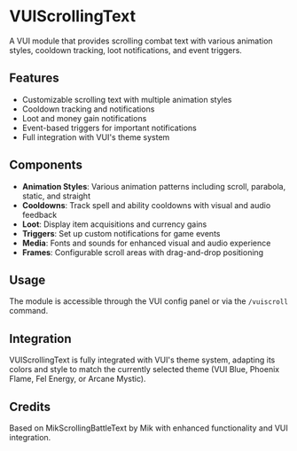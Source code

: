 # VUIScrollingText

A VUI module that provides scrolling combat text with various animation styles, cooldown tracking, loot notifications, and event triggers.

## Features

- Customizable scrolling text with multiple animation styles 
- Cooldown tracking and notifications
- Loot and money gain notifications
- Event-based triggers for important notifications
- Full integration with VUI's theme system

## Components

- **Animation Styles**: Various animation patterns including scroll, parabola, static, and straight
- **Cooldowns**: Track spell and ability cooldowns with visual and audio feedback
- **Loot**: Display item acquisitions and currency gains
- **Triggers**: Set up custom notifications for game events
- **Media**: Fonts and sounds for enhanced visual and audio experience
- **Frames**: Configurable scroll areas with drag-and-drop positioning

## Usage

The module is accessible through the VUI config panel or via the `/vuiscroll` command.

## Integration

VUIScrollingText is fully integrated with VUI's theme system, adapting its colors and style to match the currently selected theme (VUI Blue, Phoenix Flame, Fel Energy, or Arcane Mystic).

## Credits

Based on MikScrollingBattleText by Mik with enhanced functionality and VUI integration.